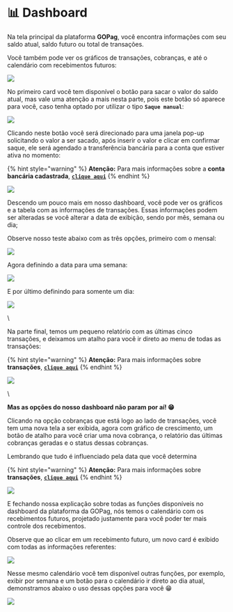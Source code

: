# 📊 Dashboard

Na tela principal da plataforma **GOPag**, você encontra informações com seu saldo atual, saldo futuro ou total de transações.

Você também pode ver os gráficos de transações, cobranças, e até o calendário com recebimentos futuros:

![](../assets/prints/tela_inicial.png)

No primeiro card você tem disponível o botão para sacar o valor do saldo atual, mas vale uma atenção a mais nesta parte, pois este botão só aparece para você, caso tenha optado por utilizar o tipo **`Saque manual`**:

![](../assets/prints/dashboard_btn_saque.png)

Clicando neste botão você será direcionado para uma janela pop-up solicitando o valor a ser sacado, após inserir o valor e clicar em confirmar saque, ele será agendado a transferência bancária para a conta que estiver ativa no momento:

{% hint style="warning" %}
**Atenção:** Para mais informações sobre a **conta bancária cadastrada**, [**`clique aqui`**](https://docs.gopag.com.br/configuracoes#conta-bancaria)
{% endhint %}

![](../assets/prints/dashboard_btn_saque.gif)

Descendo um pouco mais em nosso dashboard, você pode ver os gráficos e a tabela com as informações de transações. Essas informações podem ser alteradas se você alterar a data de exibição, sendo por mês, semana ou dia;

Observe nosso teste abaixo com as três opções, primeiro com o mensal:

![](../assets/prints/dashboard_transacoes_mensal.gif)

Agora definindo a data para uma semana:

![](../assets/prints/dashboard_transacoes_semana.gif)

E por último definindo para somente um dia:

![](../assets/prints/dashboard_transacoes_dia.gif)

\


Na parte final, temos um pequeno relatório com as últimas cinco transações, e deixamos um atalho para você ir direto ao menu de todas as transações:

{% hint style="warning" %}
**Atenção:** Para mais informações sobre **transações**, [**`clique aqui`**](../TRANSACOES/)
{% endhint %}

![](../assets/prints/dashboard_transacoes_botao.gif)

\


**Mas as opções do nosso dashboard não param por aí! 😁**

Clicando na opção cobranças que está logo ao lado de transações, você tem uma nova tela a ser exibida, agora com gráfico de crescimento, um botão de atalho para você criar uma nova cobrança, o relatório das últimas cobranças geradas e o status dessas cobranças.

Lembrando que tudo é influenciado pela data que você determina

{% hint style="warning" %}
**Atenção:** Para mais informações sobre **transações**, [**`clique aqui`**](../TRANSACOES/)
{% endhint %}

![](../assets/prints/dashboard_cobrancas.gif)

E fechando nossa explicação sobre todas as funções disponíveis no dashboard da plataforma da GOPag, nós temos o calendário com os recebimentos futuros, projetado justamente para você poder ter mais controle dos recebimentos.

Observe que ao clicar em um recebimento futuro, um novo card é exibido com todas as informações referentes:

![](../assets/prints/dashboard_recebimentos.gif)

Nesse mesmo calendário você tem disponível outras funções, por exemplo, exibir por semana e um botão para o calendário ir direto ao dia atual, demonstramos abaixo o uso dessas opções para você 😁

![](../assets/prints/dashboard_recebimentos_calendario.gif)
